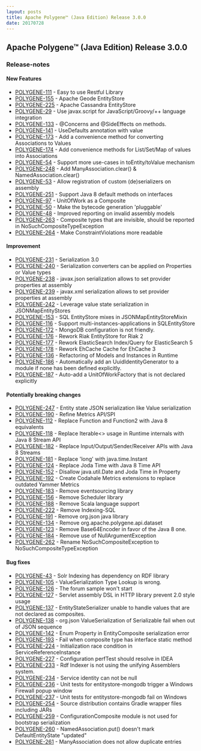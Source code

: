 ```yaml
---
layout: posts
title: Apache Polygene™ (Java Edition) Release 3.0.0
date: 20170728
---
```


## Apache Polygene™ (Java Edition) Release 3.0.0

### Release-notes

#### New Features

- [POLYGENE-111](https://issues.apache.org/jira/browse/POLYGENE-111) - Easy to use Restful Library
- [POLYGENE-155](https://issues.apache.org/jira/browse/POLYGENE-155) - Apache Geode EntityStore
- [POLYGENE-225](https://issues.apache.org/jira/browse/POLYGENE-225) - Apache Cassandra EntityStore
- [POLYGENE-29](https://issues.apache.org/jira/browse/POLYGENE-29) - Use javax.script for JavaScript/Groovy/++ language integration
- [POLYGENE-133](https://issues.apache.org/jira/browse/POLYGENE-133) - @Concerns and @SideEffects on methods.
- [POLYGENE-141](https://issues.apache.org/jira/browse/POLYGENE-141) - UseDefaults annotation with value
- [POLYGENE-173](https://issues.apache.org/jira/browse/POLYGENE-173) - Add a convenience method for converting Associations to Values
- [POLYGENE-174](https://issues.apache.org/jira/browse/POLYGENE-174) - Add convenience methods for List/Set/Map of values into Associations
- [POLYGENE-54](https://issues.apache.org/jira/browse/POLYGENE-54) - Support more use-cases in toEntity/toValue mechanism
- [POLYGENE-248](https://issues.apache.org/jira/browse/POLYGENE-248) - Add ManyAssociation.clear() & NamedAssociation.clear()
- [POLYGENE-53](https://issues.apache.org/jira/browse/POLYGENE-53) - Allow registration of custom (de)serializers on assembly
- [POLYGENE-251](https://issues.apache.org/jira/browse/POLYGENE-251) - Support Java 8 default methods on interfaces
- [POLYGENE-97](https://issues.apache.org/jira/browse/POLYGENE-97) - UnitOfWork as a Composite
- [POLYGENE-50](https://issues.apache.org/jira/browse/POLYGENE-50) - Make the bytecode generation 'pluggable'
- [POLYGENE-48](https://issues.apache.org/jira/browse/POLYGENE-48) - Improved reporting on invalid assembly models
- [POLYGENE-263](https://issues.apache.org/jira/browse/POLYGENE-263) - Composite types that are invisible, should be reported in NoSuchCompositeTypeException
- [POLYGENE-264](https://issues.apache.org/jira/browse/POLYGENE-264) - Make ConstraintViolations more readable


#### Improvement

- [POLYGENE-231](https://issues.apache.org/jira/browse/POLYGENE-231) - Serialization 3.0
- [POLYGENE-240](https://issues.apache.org/jira/browse/POLYGENE-240) - Serialization converters can be applied on Properties or Value types
- [POLYGENE-238](https://issues.apache.org/jira/browse/POLYGENE-236) - javax.json serialization allows to set provider properties at assembly
- [POLYGENE-239](https://issues.apache.org/jira/browse/POLYGENE-239) - javax.xml serialization allows to set provider properties at assembly
- [POLYGENE-242](https://issues.apache.org/jira/browse/POLYGENE-242) - Leverage value state serialization in JSONMapEntityStores
- [POLYGENE-153](https://issues.apache.org/jira/browse/POLYGENE-153) - SQL EntityStore mixes in JSONMapEntityStoreMixin
- [POLYGENE-116](https://issues.apache.org/jira/browse/POLYGENE-116) - Support multi-instances-applications in SQLEntityStore
- [POLYGENE-172](https://issues.apache.org/jira/browse/POLYGENE-172) - MongoDB configuration is not friendly.
- [POLYGENE-176](https://issues.apache.org/jira/browse/POLYGENE-176) - Rework Riak EntityStore for Riak 2
- [POLYGENE-177](https://issues.apache.org/jira/browse/POLYGENE-177) - Rework ElasticSearch Index/Query for ElasticSearch 5
- [POLYGENE-178](https://issues.apache.org/jira/browse/POLYGENE-178) - Rework EhCache Cache for EhCache 3
- [POLYGENE-136](https://issues.apache.org/jira/browse/POLYGENE-136) - Refactoring of Models and Instances in Runtime
- [POLYGENE-186](https://issues.apache.org/jira/browse/POLYGENE-186) - Automatically add an UuidIdentityGenerator to a module if none has been defined explicitly.
- [POLYGENE-187](https://issues.apache.org/jira/browse/POLYGENE-187) - Auto-add a UnitOfWorkFactory that is not declared explicitly


#### Potentially breaking changes

- [POLYGENE-247](https://issues.apache.org/jira/browse/POLYGENE-247) - Entity state JSON serialization like Value serialization
- [POLYGENE-190](https://issues.apache.org/jira/browse/POLYGENE-190) - Refine Metrics API/SPI
- [POLYGENE-112](https://issues.apache.org/jira/browse/POLYGENE-112) - Replace Function and Function2 with Java 8 equivalents
- [POLYGENE-118](https://issues.apache.org/jira/browse/POLYGENE-118) - Replace Iterable<> usage in Runtime internals with Java 8 Stream API
- [POLYGENE-182](https://issues.apache.org/jira/browse/POLYGENE-182) - Replace Input/Output/Sender/Receiver APIs with Java 8 Streams
- [POLYGENE-181](https://issues.apache.org/jira/browse/POLYGENE-181) - Replace 'long' with java.time.Instant
- [POLYGENE-124](https://issues.apache.org/jira/browse/POLYGENE-124) - Replace Joda Time with Java 8 Time API
- [POLYGENE-152](https://issues.apache.org/jira/browse/POLYGENE-152) - Disallow java.util.Date and Joda Time in Property
- [POLYGENE-192](https://issues.apache.org/jira/browse/POLYGENE-192) - Create Codahale Metrics extensions to replace outdated Yammer Metrics
- [POLYGENE-183](https://issues.apache.org/jira/browse/POLYGENE-183) - Remove eventsourcing library
- [POLYGENE-156](https://issues.apache.org/jira/browse/POLYGENE-156) - Remove Scheduler library
- [POLYGENE-188](https://issues.apache.org/jira/browse/POLYGENE-188) - Remove Scala language support
- [POLYGENE-222](https://issues.apache.org/jira/browse/POLYGENE-222) - Remove Indexing-SQL
- [POLYGENE-191](https://issues.apache.org/jira/browse/POLYGENE-191) - Remove org.json java library
- [POLYGENE-134](https://issues.apache.org/jira/browse/POLYGENE-134) - Remove org.apache.polygene.api.dataset
- [POLYGENE-123](https://issues.apache.org/jira/browse/POLYGENE-123) - Remove Base64Encoder in favor of the Java 8 one.
- [POLYGENE-184](https://issues.apache.org/jira/browse/POLYGENE-184) - Remove use of NullArgumentException
- [POLYGENE-262](https://issues.apache.org/jira/browse/POLYGENE-262) - Rename NoSuchCompositeException to NoSuchCompositeTypeException


#### Bug fixes

 - [POLYGENE-43](https://issues.apache.org/jira/browse/POLYGENE-43) - Solr Indexing has dependency on RDF library
 - [POLYGENE-105](https://issues.apache.org/jira/browse/POLYGENE-105) - ValueSerialization Type Lookup is wrong.
 - [POLYGENE-126](https://issues.apache.org/jira/browse/POLYGENE-126) - The forum sample won't start
 - [POLYGENE-127](https://issues.apache.org/jira/browse/POLYGENE-127) - Servlet assembly DSL in HTTP library prevent 2.0 style usage
 - [POLYGENE-137](https://issues.apache.org/jira/browse/POLYGENE-137) - EntityStateSerializer unable to handle values that are not declared as composites.
 - [POLYGENE-138](https://issues.apache.org/jira/browse/POLYGENE-138) - org.json ValueSerialization of Serializable fail when out of JSON sequence
 - [POLYGENE-142](https://issues.apache.org/jira/browse/POLYGENE-142) - Enum Property in EntityComposite serialization error
 - [POLYGENE-193](https://issues.apache.org/jira/browse/POLYGENE-193) - Fail when composite type has interface static method
 - [POLYGENE-224](https://issues.apache.org/jira/browse/POLYGENE-224) - Initialization race condition in ServiceReferenceInstance
 - [POLYGENE-227](https://issues.apache.org/jira/browse/POLYGENE-227) - Configuration perfTest should resolve in IDEA
 - [POLYGENE-233](https://issues.apache.org/jira/browse/POLYGENE-233) - Rdf Indexer is not using the unifying Assemblers system.
 - [POLYGENE-234](https://issues.apache.org/jira/browse/POLYGENE-234) - Service identity can not be null
 - [POLYGENE-236](https://issues.apache.org/jira/browse/POLYGENE-236) - Unit tests for entitystore-mongodb trigger a Windows Firewall popup window
 - [POLYGENE-237](https://issues.apache.org/jira/browse/POLYGENE-237) - Unit tests for entitystore-mongodb fail on Windows
 - [POLYGENE-254](https://issues.apache.org/jira/browse/POLYGENE-254) - Source distribution contains Gradle wrapper files including JARs
 - [POLYGENE-259](https://issues.apache.org/jira/browse/POLYGENE-259) - ConfigurationComposite module is not used for bootstrap serialization
 - [POLYGENE-260](https://issues.apache.org/jira/browse/POLYGENE-260) - NamedAssociation.put() doesn't mark DefaultEntityState "updated"
 - [POLYGENE-261](https://issues.apache.org/jira/browse/POLYGENE-261) - ManyAssociation does not allow duplicate entries
